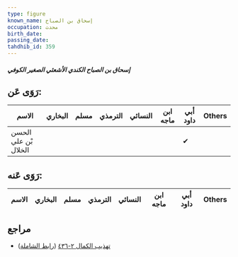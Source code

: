 ```yaml
---
type: figure
known_name: إسحاق بن الصباح
occupation: محدث
birth_date:
passing_date:
tahdhib_id: 359
---
```

##### إسحاق بن الصباح الكندي الأشعثي الصغير الكوفي

## رَوَى عَن:
| الاسم                | البخاري | مسلم | الترمذي | النسائي | ابن ماجه | أبي داود | Others |
| -------------------- | ------- | ---- | ------- | ------- | -------- | -------- | ------ |
| الحسن بْن علي الخلال |         |      |         |         |          | ✔        |        |
## رَوَى عَنه:
| الاسم | البخاري | مسلم | الترمذي | النسائي | ابن ماجه | أبي داود | Others |
| ----- | ------- | ---- | ------- | ------- | -------- | -------- | ------ |
## مراجع
- [تهذيب الكمال ٢-٤٣٦](obsidian://open?vault=Tahdhib-al-Kamal&file=Figures/٣٥٩-إسحاق%20بن%20الصباح%20الكندي%20الأشعثي%20الصغير%20الكوفي) ([رابط الشاملة](https://shamela.ws/book/3722/917))